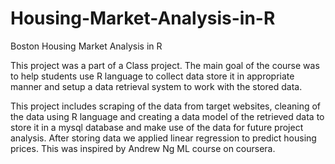 # Housing-Market-Analysis-in-R
Boston Housing Market Analysis in R 

This project was a part of a Class project. The main goal of the course was to help students use R language to collect data store it in appropriate manner and setup a data retrieval system to work with the stored data. 

This project includes scraping of the data from target websites, cleaning of the data using R language and creating a data model of the retrieved data to store it in a mysql database and make use of the data for future project analysis. After storing data we applied linear regression to predict housing prices. This was inspired by Andrew Ng ML course on coursera. 
